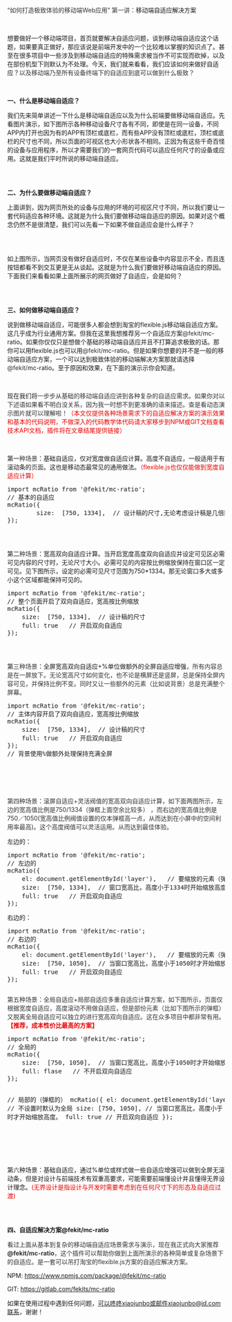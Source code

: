 <div class="braft-output-content"><p><span class="ql-size-18" style="color: rgb(51, 51, 51);">“如何打造极致体验的移动端Web应用” 第一讲：</span><span class="ql-size-18">移动端自适应解决方案</span></p><p><br></p><p>想要做好一个移动端项目，首页就要解决自适应问题，谈到移动端自适应这个话题，如果要真正做好，那应该说是前端开发中的一个比较难以掌握的知识点了。甚至在很多项目中一些涉及到移动端自适应的特殊需求被当作不可实现而砍掉，以及在部份机型下则默认为不处理。今天，我们就来看看，我们应该如何来做好自适应？<span style="color: rgb(51, 51, 51);">以及移动端乃至所有设备终端下的自适应到底可以做到什么极致？</span></p><p><br></p><p><strong>一、什么是移动端自适应？</strong></p><p>我们先来简单讲述一下什么是移动端自适应以及为什么前端要做移动端自适应。先看图片演示，如下图所示各种移动设备尺寸各有不同，即使是在同一设备，不同APP内打开也因为有的APP有顶栏或底栏，而有些APP没有顶栏或底栏，顶栏或底栏的尺寸也不同，所以页面的可视区也大小形状各不相同。正因为有这些千奇百怪的设备与应用程序，所以才需要我们的一套网页代码可以适应任何尺寸的设备或应用。这就是我们平时所说的移动端自适应。</p><p><div class="lazyimg jelly-image lazyimg_loaded" style="background: transparent; position: relative; width: 100%; height: auto;"><img src="https://storage.jd.com/jelly-uploads/1_1577331485743_fa9.gif?Expires=1696843544&amp;AccessKey=4u4pXinTgE4qchqa&amp;Signature=Of9bU%2Bqn4Nv8ayTHzkoZfUxvTYc%3D" alt="" style="max-width: 100%;"></div></p><p><br></p><p><strong>二、为什么要做移动端自适应？</strong></p><p>上面讲到，因为网页所处的设备与应用的环境的可视区尺寸不同，所以我们要让一套代码适应各种环境。这就是为什么我们要做移动端自适应的原因。如果对这个概念仍然不是很清楚，我们可以先看一下如果不做自适应会是什么样子？</p><p><div class="lazyimg jelly-image lazyimg_loaded" style="background: transparent; position: relative; width: 100%; height: auto;"><img src="https://storage.jd.com/jelly-uploads/2_1577330881889_314.gif?Expires=1696843544&amp;AccessKey=4u4pXinTgE4qchqa&amp;Signature=9ZVr55yLSg0InL97lwOrX%2FX0Y9U%3D" alt="" style="max-width: 100%;"></div></p><p><br></p><p>如上图所示，当网页没有做好自适应时，不仅在某些设备中内容显示不全，而且连按钮都看不到交互更是无从谈起。这就是为什么我们要做好移动端自适应的原因。下面我们来看看如果上面所展示的网页做好了自适应，会是如何？</p><p><div class="lazyimg jelly-image lazyimg_loaded" style="background: transparent; position: relative; width: 100%; height: auto;"><img src="https://storage.jd.com/jelly-uploads/3_1577330904724_162.gif?Expires=1696843544&amp;AccessKey=4u4pXinTgE4qchqa&amp;Signature=z4S6KwqP3TFrPakkc2QG2FfZdB8%3D" alt="" style="max-width: 100%;"></div></p><p><br></p><p><strong>三、如何做移动端自适应？</strong></p><p>说到做移动端自适应，可能很多人都会想到淘宝的flexible.js移动端自适应方案。这几乎成为行业通用方案。但我在这里我想推荐另一个自适应方案<span style="color: rgb(51, 51, 51);">@fekit/</span>mc-ratio。如果你仅仅只是想做个基础的移动端自适应并且不打算追求极致的话。那你可以用flexible.js也可以用<span style="color: rgb(51, 51, 51);">@fekit/</span>mc-ratio。但是如果你想要的并不是一般的移动端自适应方案，一个可以达到极致体验的移动端解决方案那就请选择<span style="color: rgb(51, 51, 51);">@fekit/</span>mc-ratio。至于原因和效果，在下面的演示示你会知道。</p><p><br></p><p>现在我们将<span style="color: rgb(51, 51, 51);">一步步从基础的移动端自适应讲到各种复杂的自适应需求。如果你对以下述语如果看不明白没关系，因为我一时想不到更准确的语来描述。查是看动态演示图片就可以理解啦！</span><span style="color: rgb(230, 0, 0);">（本文仅提供各种场景需求下的自适应解决方案的演示效果和基本的代码说明，不做深入的代码教学体代码请大家移步到NPM或GIT文档查看技术API文档，插件将在文章结尾提供链接）</span></p><p><br></p><p>第一<span style="color: rgb(51, 51, 51);">种场景</span>：基础自适应，仅对宽度做自适应计算。高度不自适应，一般适用于有滚动条的<span style="color: rgb(51, 51, 51);">页面</span>。这也是移动态最常见的通用做法。<span style="color: rgb(230, 0, 0);">（flexible.js也仅仅能做到宽度自适应计算）</span></p><pre class="ql-syntax" spellcheck="false">import mcRatio from '@fekit/mc-ratio';
// 基本的自适应
mcRatio({
        size:  [750, 1334],  // 设计稿的尺寸,无论考虑设计稿是几倍图，按设计稿尺寸设置即可
});
</pre><p><div class="lazyimg jelly-image lazyimg_loaded" style="background: transparent; position: relative; width: 100%; height: auto;"><img src="https://storage.jd.com/jelly-uploads/4_1577332845488_ab6.gif?Expires=1696843544&amp;AccessKey=4u4pXinTgE4qchqa&amp;Signature=JYs0osdGH7NOzdU4HTYJlo5oxxg%3D" alt="" style="max-width: 100%;"></div></p><p><br></p><p>第二<span style="color: rgb(51, 51, 51);">种场景</span>：宽高双向自适应计算。当开启宽度高度双向自适应并设定可见区必需可见内容的尺寸时，无论尺寸大小。必需可见的内容按比例缩放保持在窗口区一定可见。见下图所示，设定的必需可见尺寸范围为750*1334。那无论窗口多大或多小这个区域都能保持可见的。</p><pre class="ql-syntax" spellcheck="false">import mcRatio from '@fekit/mc-ratio';
// 整个页面开启了双向自适应，宽高按比例缩放
mcRatio({
    size:  [750, 1334],  // 设计稿的尺寸
    full: true   // 开启双向自适应
});
</pre><p><div class="lazyimg jelly-image lazyimg_loaded" style="background: transparent; position: relative; width: 100%; height: auto;"><img src="https://storage.jd.com/jelly-uploads/5_1577340229451_f8e.gif?Expires=1696843544&amp;AccessKey=4u4pXinTgE4qchqa&amp;Signature=iPqvIsILTGe%2FpOc4ShO52PmRBPk%3D" alt="" style="max-width: 100%;"></div></p><p><br></p><p>第<span style="color: rgb(51, 51, 51);">三种场景</span>：全屏宽高双向自适应+%单位做额外的<span style="color: rgb(51, 51, 51);">全</span>屏自适应增强<span style="color: rgb(51, 51, 51);">，所有内容总是在一屏放下。无论宽高尺寸如何变化，也不论是横屏还是竖屏，总是保持全屏内容可见，并保持比例不变。同时又让一些额外的元素（比如说背景）总是充满整个屏幕。</span></p><pre class="ql-syntax" spellcheck="false">import mcRatio from '@fekit/mc-ratio';
// 主体内容开启了双向自适应，宽高按比例缩放
mcRatio({
    size:  [750, 1334],  // 设计稿的尺寸
    full: true   // 开启双向自适应
});
// 背景使用%做额外处理保持充满全屏
</pre><p><span style="color: rgb(51, 51, 51);">﻿</span><div class="lazyimg jelly-image lazyimg_loaded" style="background: transparent; position: relative; width: 100%; height: auto;"><img src="https://storage.jd.com/jelly-uploads/6_1577344328671_f80.gif?Expires=1696843544&amp;AccessKey=4u4pXinTgE4qchqa&amp;Signature=rU4hmUNbUDltMGCXbkyxvv8rRqw%3D" alt="" style="max-width: 100%;"></div></p><p><br></p><p><span style="color: rgb(51, 51, 51);">第四种场景：滚屏自适应+灵活阀值的宽高双向自适应计算，如下面两图所示，左边的宽高值比例是750/1334（弹框上面空余比较多） ，而右边的宽高值比例是750／1050(宽高值比例阀值设置的仅本弹框高一点，从而达到在小屏中的空间利用率最高)。这个高度阀值可以灵活运用。从而达到最佳体验。</span></p><p>左边的：</p><pre class="ql-syntax" spellcheck="false">import mcRatio from '@fekit/mc-ratio';
// 左边的
mcRatio({
    el: document.getElementById('layer'),   // 要缩放的元素（弹框）
    size:  [750, 1334],  // 窗口宽高比，高度小于1334时开始缩放高度。
    full: true   // 开启双向自适应
});
</pre><p>右边的：</p><pre class="ql-syntax" spellcheck="false">import mcRatio from '@fekit/mc-ratio';
// 右边的
mcRatio({
    el: document.getElementById('layer'),   // 要缩放的元素（弹框）
    size:  [750, 1050],  // 当窗口宽高比，高度小于1050时才开始缩放高度。
    full: true   // 开启双向自适应
});
</pre><p><span style="color: rgb(51, 51, 51);"><div class="lazyimg jelly-image lazyimg_loaded" style="background: transparent; position: relative; width: 100%; height: auto;"><img src="https://storage.jd.com/jelly-uploads/8_1577428067288_9ff.gif?Expires=1696843544&amp;AccessKey=4u4pXinTgE4qchqa&amp;Signature=OD%2BDETnUWNWo%2F7rAGjVtARtJ4E0%3D" alt="" style="max-width: 100%;"></div><div class="lazyimg jelly-image lazyimg_loaded" style="background: transparent; position: relative; width: 100%; height: auto;"><img src="https://storage.jd.com/jelly-uploads/9_1577428091603_b52.gif?Expires=1696843544&amp;AccessKey=4u4pXinTgE4qchqa&amp;Signature=yF3iyKj7JfoeO5qP67lLxLye2Wc%3D" alt="" style="max-width: 100%;"></div></span></p><p><span style="color: rgb(51, 51, 51);">第五种场景：全局自适应+局部自适应多重自适应计算方案，如下图所示，页面仅根据宽度自适应，高度滚动不用做自适应，但是部份元素（比如下图所示的弹框）又脱离全局自适应可以独立的进行宽高双向自适应。这在众多项目中都非常有用。</span><strong style="color: rgb(230, 0, 0);">【推荐，成本性价比最高的方案】</strong></p><pre class="ql-syntax" spellcheck="false">import mcRatio from '@fekit/mc-ratio';
// 全局的
mcRatio({
    size:  [750, 1050],  // 当窗口宽高比，高度小于1050时才开始缩放高度。
    full: flase   // 不开启双向自适应
});

// 局部的（弹框的）
﻿mcRatio({
el: document.getElementById('layer'), // 不设置时默认为全局
size: [750, 1050], // 当窗口宽高比，高度小于 1050 时才开始缩放高度。
full: true // 开启双向自适应
});

</pre><p><span style="color: rgb(51, 51, 51);"><div class="lazyimg jelly-image lazyimg_loaded" style="background: transparent; position: relative; width: 100%; height: auto;"><img src="https://storage.jd.com/jelly-uploads/7_1577426879900_b5a.gif?Expires=1696843544&amp;AccessKey=4u4pXinTgE4qchqa&amp;Signature=k2TI8K9LFimAEb%2FWMAk5QkvV%2Bk0%3D" alt="" style="max-width: 100%;"></div></span></p><p><br></p><p>第<span style="color: rgb(51, 51, 51);">六</span>种场景：基础自适应，通过%单位或样式做一些自适应增强可以做到全屏无滚动条，但是对设计与前端技术有双重高要求，可能需要前端懂设计并且懂得无界设计理念。<span style="color: rgb(230, 0, 0);">(无界设计是指设计与开发时需要考虑到在任何尺寸下的形态及自适应过渡)</span></p><p><span style="color: rgb(51, 51, 51);"><div class="lazyimg jelly-image lazyimg_loaded" style="background: transparent; position: relative; width: 100%; height: auto;"><img src="https://storage.jd.com/jelly-uploads/10_1577429178350_16e.gif?Expires=1696843544&amp;AccessKey=4u4pXinTgE4qchqa&amp;Signature=XOcTU9Pc%2FNwnsz8b9HTh8NnSPlA%3D" alt="" style="max-width: 100%;"></div></span></p><p><br></p><p><strong>四、自适应解决方案@fekit/mc-ratio</strong></p><p><span style="color: rgb(51, 51, 51);">看过上面从基本到复杂的移动端自适应场景需求与演示，现在我正式向大家推荐</span><strong style="color: rgb(51, 51, 51);">@fekit/mc-ratio</strong><span style="color: rgb(51, 51, 51);">，这个插件可以帮助你做到上面所演示的各种简单或复杂场景下的自适应。是一套可以吊打淘宝的flexible.js方案的自适应解决方案。</span></p><p>NPM: <a href="https://www.npmjs.com/package/@fekit/mc-ratio" target="_blank" rel="noopener noreferrer">https://www.npmjs.com/package/@fekit/mc-ratio</a></p><p>GIT: <a href="https://gitlab.com/fekits/mc-ratio#readme" target="_blank" rel="noopener noreferrer">https://gitlab.com/fekits/mc-ratio</a></p><p>如果在使用过程中遇到任何问题，可以咚咚xiaojunbo或邮件xiaojunbo@jd.com联系，谢谢！</p></div>
